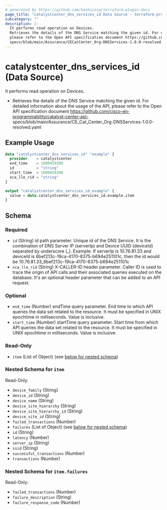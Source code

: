 ```yaml
---
# generated by https://github.com/hashicorp/terraform-plugin-docs
page_title: "catalystcenter_dns_services_id Data Source - terraform-provider-catalystcenter"
subcategory: ""
description: |-
  It performs read operation on Devices.
  Retrieves the details of the DNS Service matching the given id. For detailed information about the usage of the API,
  please refer to the Open API specification document https://github.com/cisco-en-programmability/catalyst-center-api-
  specs/blob/main/Assurance/CECatCenter_Org-DNSServices-1.0.0-resolved.yaml
---
```


# catalystcenter_dns_services_id (Data Source)

It performs read operation on Devices.

- Retrieves the details of the DNS Service matching the given id. For detailed information about the usage of the API,
please refer to the Open API specification document https://github.com/cisco-en-programmability/catalyst-center-api-
specs/blob/main/Assurance/CE_Cat_Center_Org-DNSServices-1.0.0-resolved.yaml

## Example Usage

```terraform
data "catalystcenter_dns_services_id" "example" {
  provider    = catalystcenter
  end_time    = 1609459200
  id          = "string"
  start_time  = 1609459200
  xca_lle_rid = "string"
}

output "catalystcenter_dns_services_id_example" {
  value = data.catalystcenter_dns_services_id.example.item
}
```

<!-- schema generated by tfplugindocs -->
## Schema

### Required

- `id` (String) id path parameter. Unique id of the DNS Service. It is the combination of DNS Server IP (serverIp) and Device UUID (deviceId) separated by underscore (_). Example: If serverIp is 10.76.81.33 and deviceId is 6bef213c-19ca-4170-8375-b694e251101c, then the id would be 10.76.81.33_6bef213c-19ca-4170-8375-b694e251101c
- `xca_lle_rid` (String) X-CALLER-ID header parameter. Caller ID is used to trace the origin of API calls and their associated queries executed on the database. It's an optional header parameter that can be added to an API request.

### Optional

- `end_time` (Number) endTime query parameter. End time to which API queries the data set related to the resource. It must be specified in UNIX epochtime in milliseconds. Value is inclusive.
- `start_time` (Number) startTime query parameter. Start time from which API queries the data set related to the resource. It must be specified in UNIX epochtime in milliseconds. Value is inclusive.

### Read-Only

- `item` (List of Object) (see [below for nested schema](#nestedatt--item))

<a id="nestedatt--item"></a>
### Nested Schema for `item`

Read-Only:

- `device_family` (String)
- `device_id` (String)
- `device_name` (String)
- `device_site_hierarchy` (String)
- `device_site_hierarchy_id` (String)
- `device_site_id` (String)
- `failed_transactions` (Number)
- `failures` (List of Object) (see [below for nested schema](#nestedobjatt--item--failures))
- `id` (String)
- `latency` (Number)
- `server_ip` (String)
- `ssid` (String)
- `successful_transactions` (Number)
- `transactions` (Number)

<a id="nestedobjatt--item--failures"></a>
### Nested Schema for `item.failures`

Read-Only:

- `failed_transactions` (Number)
- `failure_description` (String)
- `failure_response_code` (Number)
